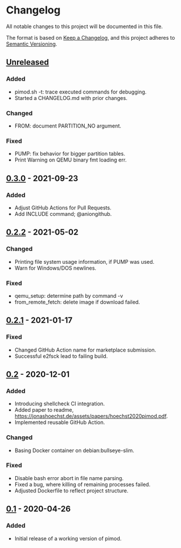 # Changelog
All notable changes to this project will be documented in this file.

The format is based on [Keep a Changelog](https://keepachangelog.com/en/1.0.0/),
and this project adheres to [Semantic Versioning](https://semver.org/spec/v2.0.0.html).

## [Unreleased]
### Added
- pimod.sh -t: trace executed commands for debugging.
- Started a CHANGELOG.md with prior changes.

### Changed
- FROM: document PARTITION_NO argument.

### Fixed
- PUMP: fix behavior for bigger partition tables.
- Print Warning on QEMU binary fmt loading err.

## [0.3.0] - 2021-09-23
### Added
- Adjust GitHub Actions for Pull Requests.
- Add INCLUDE command; @aniongithub.

## [0.2.2] - 2021-05-02
### Changed
- Printing file system usage information, if PUMP was used.
- Warn for Windows/DOS newlines.

### Fixed
- qemu_setup: determine path by command -v
- from_remote_fetch: delete image if download failed.

## [0.2.1] - 2021-01-17
### Fixed
- Changed GitHub Action name for marketplace submission.
- Successful e2fsck lead to failing build.

## [0.2] - 2020-12-01
### Added
- Introducing shellcheck CI integration.
- Added paper to readme, <https://jonashoechst.de/assets/papers/hoechst2020pimod.pdf>.
- Implemented reusable GitHub Action.

### Changed
- Basing Docker container on debian:bullseye-slim.

### Fixed
- Disable bash error abort in file name parsing.
- Fixed a bug, where killing of remaining processes failed.
- Adjusted Dockerfile to reflect project structure.

## [0.1] - 2020-04-26
### Added
- Initial release of a working version of pimod.

[Unreleased]: https://github.com/Nature40/pimod/compare/v0.3.0...HEAD
[0.3.0]: https://github.com/Nature40/pimod/compare/v0.2.2...v0.3.0
[0.2.2]: https://github.com/Nature40/pimod/compare/v0.2.1...v0.2.2
[0.2.1]: https://github.com/Nature40/pimod/compare/v0.2...v0.2.1
[0.2]: https://github.com/Nature40/pimod/compare/v0.1...v0.2
[0.1]: https://github.com/Nature40/pimod/releases/tag/v0.1
